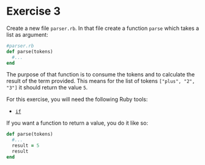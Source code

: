 # Exercise 3

Create a new file `parser.rb`. In that file create a function `parse` which takes a list as argument:

```ruby
#parser.rb
def parse(tokens)
  #...
end
```

The purpose of that function is to consume the tokens and to calculate the result of the term provided. This means for the list of tokens `["plus", "2", "3"]` it should return the value `5`.

For this exercise, you will need the following Ruby tools:

- [`if`](http://www.howtogeek.com/howto/programming/ruby/ruby-if-else-if-command-syntax/)

If you want a function to return a value, you do it like so:

```ruby
def parse(tokens)
  #...
  result = 5
  result
end
```
